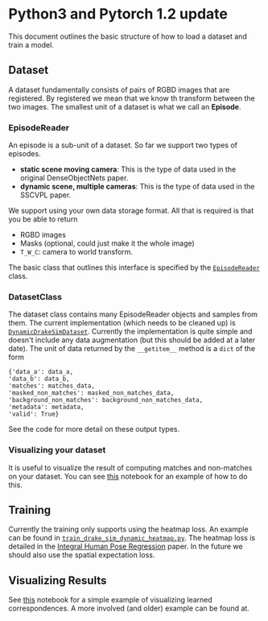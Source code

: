 # Python3 and Pytorch 1.2 update
This document outlines the basic structure of how to load a dataset and train a model.



## Dataset
A dataset fundamentally consists of pairs of RGBD images that are registered. By registered we mean that we know th
transform between the two images. The smallest unit of a dataset is what we call an **Episode**.

### EpisodeReader
An episode is a sub-unit of a dataset. So far we support two types of episodes.
- **static scene moving camera**: This is the type of data used in the original DenseObjectNets paper.
- **dynamic scene, multiple cameras**: This is the type of data used in the SSCVPL paper.

We support using your own data storage format. All that is required is that you be able to return

- RGBD images
- Masks (optional, could just make it the whole image)
- `T_W_C`: camera to world transform.

The basic class that outlines this interface is specified by the 
[`EpisodeReader` ](../dense_correspondence/dataset/episode_reader.py)
class.

### DatasetClass
The dataset class contains many EpisodeReader objects and samples from them. The current implementation
(which needs to be cleaned up) is [`DynamicDrakeSimDataset`](../dense_correspondence/dataset/dynamic_drake_sim_dataset.py). 
Currently the implementation is quite simple and doesn't include any data augmentation (but this should be added at a later 
date). The unit of data returned by the `__getitem__` method is a `dict` of the form

```
{'data_a': data_a,
'data_b': data_b,
'matches': matches_data,
'masked_non_matches': masked_non_matches_data,
'background_non_matches': background_non_matches_data,
'metadata': metadata,
'valid': True}
```

See the code for more detail on these output types. 

### Visualizing your dataset
It is useful to visualize the result of computing matches and non-matches on your dataset. You can see 
[this](https://github.com/RobotLocomotion/key_dynam/blob/lm-pdc-rebase-2/notebooks/pdc_drake_sim_dataset_test.ipynb) notebook for an example of how to do this.


## Training
Currently the training only supports using the heatmap loss. An example can be found in 
[`train_drake_sim_dynamic_heatmap.py`](../dense_correspondence/training/train_drake_sim_dynamic_heatmap.py). The heatmap
loss is detailed in the [Integral Human Pose Regression](https://arxiv.org/abs/1711.08229) paper. In the future we should
also use the spatial expectation loss.

## Visualizing Results
See [this](../dense_correspondence/evaluation/visualize_learned_correspondences.ipynb) notebook for a simple example of visualizing learned correspondences. A more involved (and older) example can be found at.
